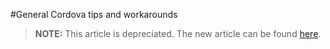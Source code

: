 <properties pageTitle="General Cordova tips and workarounds"
  description="This is an article on bower tutorial"
  services=""
  documentationCenter=""
  authors="bursteg" />

#General Cordova tips and workarounds

> **NOTE:** This article is depreciated. The new article can be found [here](/articles/tips-and-workarounds/general/tips-and-workarounds-general-readme.md).
